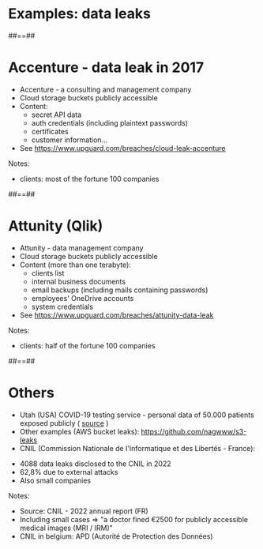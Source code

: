 <!-- .slide: class="transition" -->
# Examples: data leaks



##==##

# Accenture - data leak in 2017

- Accenture - a consulting and management company
- Cloud storage buckets publicly accessible
- Content:
  - secret API data
  - auth credentials (including plaintext passwords)
  - certificates
  - customer information...
- See https://www.upguard.com/breaches/cloud-leak-accenture
<!-- .element: class="list-fragment" -->

Notes:
- clients: most of the fortune 100 companies



##==##

# Attunity (Qlik)

- Attunity - data management company
- Cloud storage buckets publicly accessible
- Content (more than one terabyte):
  - clients list
  - internal business documents
  - email backups (including mails containing passwords)
  - employees' OneDrive accounts
  - system credentials
- See https://www.upguard.com/breaches/attunity-data-leak
<!-- .element: class="list-fragment" -->

Notes:
- clients: half of the fortune 100 companies



##==##

# Others

- Utah (USA) COVID-19 testing service - personal data of 50.000 patients exposed publicly ( [source](https://www.comparitech.com/blog/information-security/utah-covid-test-center-leak/) )
- Other examples (AWS bucket leaks): https://github.com/nagwww/s3-leaks
- CNIL (Commission Nationale de l'Informatique et des Libertés - France):
<!-- .element: class="list-fragment" -->
  - 4088 data leaks disclosed to the CNIL in 2022
  - 62,8% due to external attacks
  - Also small companies
<!-- .element: class="list-fragment" -->

Notes:
- Source: CNIL - 2022 annual report (FR)
- Including small cases => "a doctor fined €2500 for publicly accessible medical images (MRI / IRM)"
- CNIL in belgium: APD (Autorité de Protection des Données)
